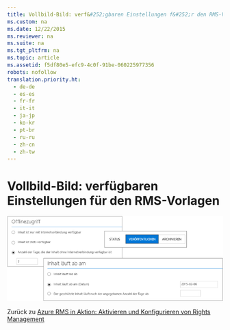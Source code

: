 ```yaml
---
title: Vollbild-Bild: verf&#252;gbaren Einstellungen f&#252;r den RMS-Vorlagen
ms.custom: na
ms.date: 12/22/2015
ms.reviewer: na
ms.suite: na
ms.tgt_pltfrm: na
ms.topic: article
ms.assetid: f5df80e5-efc9-4c0f-91be-060225977356
robots: nofollow
translation.priority.ht: 
  - de-de
  - es-es
  - fr-fr
  - it-it
  - ja-jp
  - ko-kr
  - pt-br
  - ru-ru
  - zh-cn
  - zh-tw
---
```

# Vollbild-Bild: verf&#252;gbaren Einstellungen f&#252;r den RMS-Vorlagen
![Vollbild: Einstellungen für benutzerdefinierte Vorlagen](../../ems/AADRightsMgmt/media/AzRMS_TemplatesSettings.png "AzRMS_TemplatesSettings")

Zurück zu [Azure RMS in Aktion: Aktivieren und Konfigurieren von Rights Management](http://technet.microsoft.com/library/jj585026.aspx#BKMK_Example_ManagementPortal)

